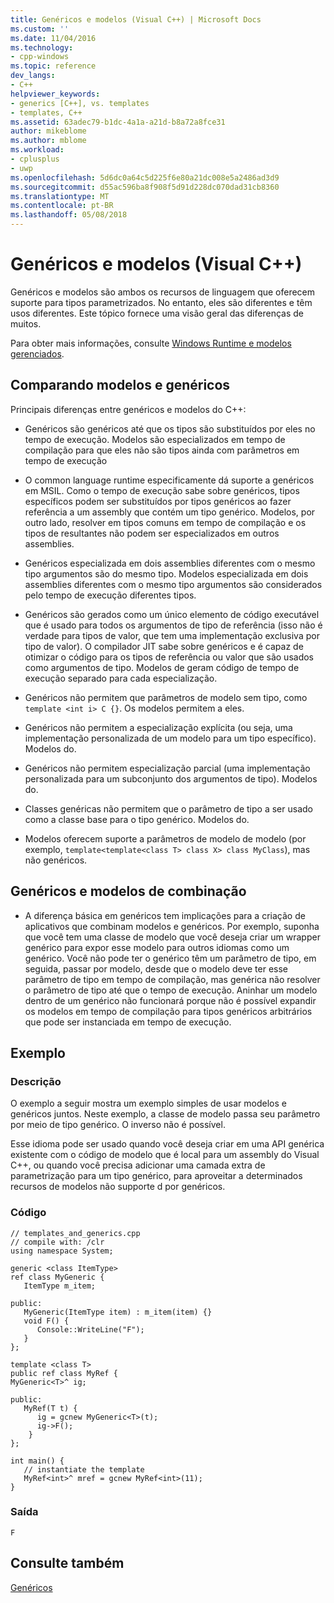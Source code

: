 ```yaml
---
title: Genéricos e modelos (Visual C++) | Microsoft Docs
ms.custom: ''
ms.date: 11/04/2016
ms.technology:
- cpp-windows
ms.topic: reference
dev_langs:
- C++
helpviewer_keywords:
- generics [C++], vs. templates
- templates, C++
ms.assetid: 63adec79-b1dc-4a1a-a21d-b8a72a8fce31
author: mikeblome
ms.author: mblome
ms.workload:
- cplusplus
- uwp
ms.openlocfilehash: 5d6dc0a64c5d225f6e80a21dc008e5a2486ad3d9
ms.sourcegitcommit: d55ac596ba8f908f5d91d228dc070dad31cb8360
ms.translationtype: MT
ms.contentlocale: pt-BR
ms.lasthandoff: 05/08/2018
---
```

# <a name="generics-and-templates-visual-c"></a>Genéricos e modelos (Visual C++)
Genéricos e modelos são ambos os recursos de linguagem que oferecem suporte para tipos parametrizados. No entanto, eles são diferentes e têm usos diferentes. Este tópico fornece uma visão geral das diferenças de muitos.  
  
 Para obter mais informações, consulte [Windows Runtime e modelos gerenciados](../windows/windows-runtime-and-managed-templates-cpp-component-extensions.md).  
  
## <a name="comparing-templates-and-generics"></a>Comparando modelos e genéricos  
 Principais diferenças entre genéricos e modelos do C++:  
  
-   Genéricos são genéricos até que os tipos são substituídos por eles no tempo de execução. Modelos são especializados em tempo de compilação para que eles não são tipos ainda com parâmetros em tempo de execução  
  
-   O common language runtime especificamente dá suporte a genéricos em MSIL. Como o tempo de execução sabe sobre genéricos, tipos específicos podem ser substituídos por tipos genéricos ao fazer referência a um assembly que contém um tipo genérico. Modelos, por outro lado, resolver em tipos comuns em tempo de compilação e os tipos de resultantes não podem ser especializados em outros assemblies.  
  
-   Genéricos especializada em dois assemblies diferentes com o mesmo tipo argumentos são do mesmo tipo. Modelos especializada em dois assemblies diferentes com o mesmo tipo argumentos são considerados pelo tempo de execução diferentes tipos.  
  
-   Genéricos são gerados como um único elemento de código executável que é usado para todos os argumentos de tipo de referência (isso não é verdade para tipos de valor, que tem uma implementação exclusiva por tipo de valor). O compilador JIT sabe sobre genéricos e é capaz de otimizar o código para os tipos de referência ou valor que são usados como argumentos de tipo. Modelos de geram código de tempo de execução separado para cada especialização.  
  
-   Genéricos não permitem que parâmetros de modelo sem tipo, como `template <int i> C {}`. Os modelos permitem a eles.  
  
-   Genéricos não permitem a especialização explícita (ou seja, uma implementação personalizada de um modelo para um tipo específico). Modelos do.  
  
-   Genéricos não permitem especialização parcial (uma implementação personalizada para um subconjunto dos argumentos de tipo). Modelos do.  
  
-   Classes genéricas não permitem que o parâmetro de tipo a ser usado como a classe base para o tipo genérico. Modelos do.  
  
-   Modelos oferecem suporte a parâmetros de modelo de modelo (por exemplo, `template<template<class T> class X> class MyClass`), mas não genéricos.  
  
## <a name="combining-templates-and-generics"></a>Genéricos e modelos de combinação  
  
-   A diferença básica em genéricos tem implicações para a criação de aplicativos que combinam modelos e genéricos. Por exemplo, suponha que você tem uma classe de modelo que você deseja criar um wrapper genérico para expor esse modelo para outros idiomas como um genérico. Você não pode ter o genérico têm um parâmetro de tipo, em seguida, passar por modelo, desde que o modelo deve ter esse parâmetro de tipo em tempo de compilação, mas genérica não resolver o parâmetro de tipo até que o tempo de execução. Aninhar um modelo dentro de um genérico não funcionará porque não é possível expandir os modelos em tempo de compilação para tipos genéricos arbitrários que pode ser instanciada em tempo de execução.  
  
## <a name="example"></a>Exemplo  
  
### <a name="description"></a>Descrição  
 O exemplo a seguir mostra um exemplo simples de usar modelos e genéricos juntos. Neste exemplo, a classe de modelo passa seu parâmetro por meio de tipo genérico. O inverso não é possível.  
  
 Esse idioma pode ser usado quando você deseja criar em uma API genérica existente com o código de modelo que é local para um assembly do Visual C++, ou quando você precisa adicionar uma camada extra de parametrização para um tipo genérico, para aproveitar a determinados recursos de modelos não supporte d por genéricos.  
  
### <a name="code"></a>Código  
  
```  
// templates_and_generics.cpp  
// compile with: /clr  
using namespace System;  
  
generic <class ItemType>  
ref class MyGeneric {  
   ItemType m_item;  
  
public:  
   MyGeneric(ItemType item) : m_item(item) {}  
   void F() {   
      Console::WriteLine("F");   
   }  
};  
  
template <class T>  
public ref class MyRef {  
MyGeneric<T>^ ig;  
  
public:  
   MyRef(T t) {  
      ig = gcnew MyGeneric<T>(t);  
      ig->F();  
    }      
};  
  
int main() {  
   // instantiate the template  
   MyRef<int>^ mref = gcnew MyRef<int>(11);  
}  
```  
  
### <a name="output"></a>Saída  
  
```  
F  
```  
  
## <a name="see-also"></a>Consulte também  
 [Genéricos](../windows/generics-cpp-component-extensions.md)